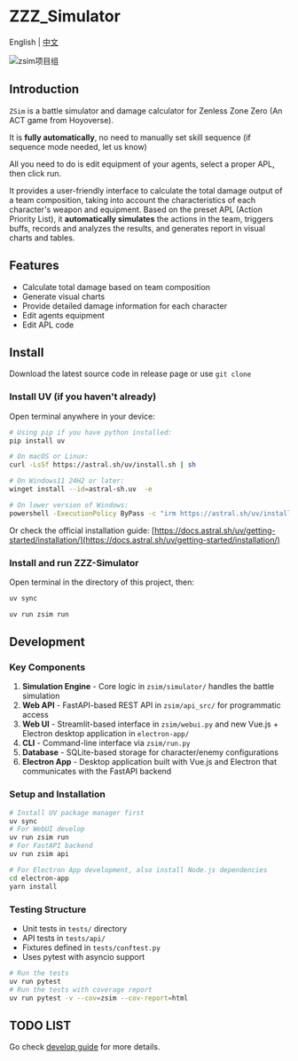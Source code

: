 # ZZZ_Simulator

English | [中文](./docs/README_CN.md)

![zsim项目组](./docs/img/横板logo成图.png)

## Introduction

`ZSim` is a battle simulator and damage calculator for Zenless Zone Zero (An ACT game from Hoyoverse).

It is **fully automatically**, no need to manually set skill sequence (if sequence mode needed, let us know)

All you need to do is edit equipment of your agents, select a proper APL, then click run.

It provides a user-friendly interface to calculate the total damage output of a team composition, taking into account the characteristics of each character's weapon and equipment. Based on the preset APL (Action Priority List), it **automatically simulates** the actions in the team, triggers buffs, records and analyzes the results, and generates report in visual charts and tables.

## Features

- Calculate total damage based on team composition
- Generate visual charts
- Provide detailed damage information for each character
- Edit agents equipment
- Edit APL code

## Install

Download the latest source code in release page or use `git clone`

### Install UV (if you haven't already)

Open terminal anywhere in your device:

```bash
# Using pip if you have python installed:
pip install uv
```

```bash
# On macOS or Linux:
curl -LsSf https://astral.sh/uv/install.sh | sh
```

```bash
# On Windows11 24H2 or later:
winget install --id=astral-sh.uv  -e
```

```bash
# On lower version of Windows:
powershell -ExecutionPolicy ByPass -c "irm https://astral.sh/uv/install.ps1 | iex"
```



Or check the official installation guide: [https://docs.astral.sh/uv/getting-started/installation/](https://docs.astral.sh/uv/getting-started/installation/)

### Install and run ZZZ-Simulator

Open terminal in the directory of this project, then:

```bash
uv sync

uv run zsim run
```

## Development

### Key Components
1. **Simulation Engine** - Core logic in `zsim/simulator/` handles the battle simulation
2. **Web API** - FastAPI-based REST API in `zsim/api_src/` for programmatic access
3. **Web UI** - Streamlit-based interface in `zsim/webui.py` and new Vue.js + Electron desktop application in `electron-app/`
4. **CLI** - Command-line interface via `zsim/run.py`
5. **Database** - SQLite-based storage for character/enemy configurations
6. **Electron App** - Desktop application built with Vue.js and Electron that communicates with the FastAPI backend

### Setup and Installation
```bash
# Install UV package manager first
uv sync
# For WebUI develop
uv run zsim run 
# For FastAPI backend
uv run zsim api

# For Electron App development, also install Node.js dependencies
cd electron-app
yarn install
```

### Testing Structure
- Unit tests in `tests/` directory
- API tests in `tests/api/`
- Fixtures defined in `tests/conftest.py`
- Uses pytest with asyncio support

```bash
# Run the tests
uv run pytest
# Run the tests with coverage report
uv run pytest -v --cov=zsim --cov-report=html
```

## TODO LIST

Go check [develop guide](https://github.com/ZZZSimulator/ZSim/wiki/%E8%B4%A1%E7%8C%AE%E6%8C%87%E5%8D%97-Develop-Guide) for more details.
